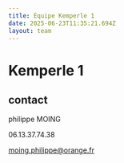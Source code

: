 ```yaml
---
title: Équipe Kemperle 1
date: 2025-06-23T11:35:21.694Z
layout: team
---
```


# Kemperle 1



## contact 

philippe MOING

06.13.37.74.38 

moing.philippe@orange.fr

